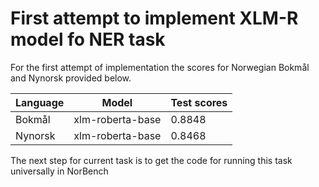 # First attempt to implement XLM-R model fo NER task


For the first attempt of implementation the scores for Norwegian Bokmål and Nynorsk provided below.

|Language|Model|Test scores|
|---|---|---|
|Bokmål|xlm-roberta-base|0.8848|
|Nynorsk|xlm-roberta-base|0.8468|

The next step for current task is to get the code for running this task universally in NorBench

